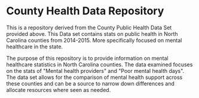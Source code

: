 # County Health Data Repository
This is a repository derived from the County Public Health Data Set provided above. This Data set contains stats on public health in North Carolina counties from 2014-2015. More specifically focused on mental healthcare in the state. 

The purpose of this repository is to provide information on mental healthcare statistics in North Carolina counties. The data examined focuses on the stats of "Mental health providers" and "Poor mental health days". The data set allows for the comparison of mental health support across these counties and can be a source to narrow down differences and allocate resources where seen as needed. 
